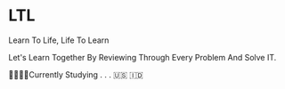 # LTL
Learn To Life, Life To Learn

Let's Learn Together By Reviewing Through Every Problem And Solve IT.

👨‍🎓👨‍🎓Currently Studying . . . 🇺🇸 🇮🇩



